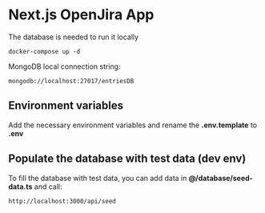 # Next.js OpenJira App

The database is needed to run it locally

```
docker-compose up -d
```

MongoDB local connection string:

```
mongodb://localhost:27017/entriesDB
```

## Environment variables

Add the necessary environment variables and rename the **.env.template** to **.env**

## Populate the database with test data (dev env)

To fill the database with test data, you can add data in **@/database/seed-data.ts** and call:

```
http://localhost:3000/api/seed
```
